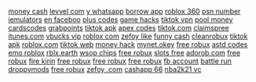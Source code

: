 <a href="https://lookerstudio.google.com/reporting/220667d6-f0dd-4298-9e11-f032a026686f/page/WntDD">money cash</a>
<a href="https://lookerstudio.google.com/reporting/f9c4df1d-a6c3-43c8-9770-c41e9142f953/page/DjD">levvel com</a>
<a href="https://lookerstudio.google.com/reporting/0547755a-38a3-47bb-b407-8e25460ac51f/page/DjD">y whatsapp</a>
<a href="https://lookerstudio.google.com/reporting/56677b12-d9df-4021-9349-9099e6988450/page/DWT9C">borrow app</a>
<a href="https://lookerstudio.google.com/reporting/0c09c77f-bca0-4a0e-a523-d850ad02e6db?s=sErK8QD03og">roblox 360</a>
<a href="https://lookerstudio.google.com/reporting/56ded928-b781-4993-a8ff-5325d1597696/page/DjD">psn number</a>
<a href="https://lookerstudio.google.com/reporting/082e3077-58aa-48e0-a970-afc2bcf24d76?s=udHui2ZV1Vs">iemulators</a>
<a href="https://lookerstudio.google.com/reporting/62ddbd9a-023e-4569-937b-b74f7a5d4019/page/1BqDD">en faceboo</a>
<a href="https://lookerstudio.google.com/reporting/3d9f0a0a-96ab-4ef0-bf98-c5542ae0849d/page/48GED">plus codes</a>
<a href="https://lookerstudio.google.com/s/teUInTR6baM">game hacks</a>
<a href="https://lookerstudio.google.com/reporting/12a5018d-5716-45ec-a7f7-519b7c3b35db/page/OD2AD">tiktok vpn</a>
<a href="https://lookerstudio.google.com/reporting/6261381f-8d8f-439c-8990-75298519ebfb/page/DjD">pool money</a>
<a href="https://lookerstudio.google.com/reporting/396adf45-d5e3-49ba-bae0-295e6c6fae01/page/DjD">cardscodes</a>
<a href="https://lookerstudio.google.com/reporting/8dee5fef-5a2e-403d-b4d4-da2244a35b8e/page/TqoDD">grabpoints</a>
<a href="https://lookerstudio.google.com/reporting/3e811551-1d3a-4375-aa43-6839c50224f1/page/DjD">tiktok apk</a>
<a href="https://lookerstudio.google.com/reporting/54b7ab86-d58b-4275-ad13-c6f3afc3a39b/page/DjD">apex codes</a>
<a href="https://lookerstudio.google.com/reporting/2792b4fa-3d1f-4c1c-9d66-a8d3b97d5225/page/KA2AD">tiktok.com</a>
<a href="https://lookerstudio.google.com/s/uQm-MdlCOwM">claimspree</a>
<a href="https://lookerstudio.google.com/reporting/e1c5a06c-61c7-475e-9db4-54d915db6406/page/DjD">itunes.com</a>
<a href="https://lookerstudio.google.com/reporting/0aff3b96-fa56-4d8e-bd16-8aeb0f1814a7/page/DjD">vbucks vip</a>
<a href="https://lookerstudio.google.com/reporting/12b8fc0c-2513-4d07-98a0-4e280c4db897?s=rm7MtgCYadA">roblox com</a>
<a href="https://lookerstudio.google.com/s/uDRLSjHNIgM">zefoy like</a>
<a href="https://lookerstudio.google.com/reporting/2af12319-e6b1-4db4-8040-fe0ead7e36e8/page/DjD">funny cash</a>
<a href="https://lookerstudio.google.com/reporting/1a2fcec7-5f3a-4c87-8a00-38aacd339715/page/gTgDD">cleanrobux</a>
<a href="https://lookerstudio.google.com/s/jKe9j1sdYtM">tiktok apk</a>
<a href="https://lookerstudio.google.com/reporting/12b8fc0c-2513-4d07-98a0-4e280c4db897/page/DjD">roblox.com</a>
<a href="https://lookerstudio.google.com/reporting/ee8bf1f0-680d-4aec-886c-caf3a3953b9f/page/nupDD">tiktok web</a>
<a href="https://lookerstudio.google.com/reporting/5ed516de-ce8b-4736-9318-e6c6fd21abd9/page/fkwAD">money hack</a>
<a href="https://lookerstudio.google.com/s/ha-lLE9aNf8">mynet.okey</a>
<a href="https://lookerstudio.google.com/reporting/15cde756-bcd2-40bd-8fd0-6e2e40c9adbc/page/BsoDD">free robux</a>
<a href="https://lookerstudio.google.com/reporting/2ecf8890-460d-4dfc-a1f3-5e9f71b75124/page/DjD">astd codes</a>
<a href="https://lookerstudio.google.com/reporting/4fc4053d-7cd0-4ef1-bd04-24b6904be045/page/5YR9C">emo roblox</a>
<a href="https://lookerstudio.google.com/reporting/5638f59a-0afc-4c61-8353-af66b1348a0c/page/dTgDD">rblx.earth</a>
<a href="https://lookerstudio.google.com/reporting/9149507b-4739-4a00-8fb0-c4ad4f36ff7a/page/YmhED">wsop chips</a>
<a href="https://lookerstudio.google.com/reporting/9db170a5-e9f0-4a9e-b6ab-cb1ddbd8d43a/page/z9pDD">free robux</a>
<a href="https://lookerstudio.google.com/reporting/bea2489d-2368-4d7f-8d59-dadf3c5c0782/page/PYxDD">slots free</a>
<a href="https://lookerstudio.google.com/reporting/adc5f73a-5ad0-46bf-8ed3-c37ef766a9e0/page/LNgDD">adorob.com</a>
<a href="https://lookerstudio.google.com/reporting/d7475a04-057c-407c-bd07-de23bbf90cdb/page/s9pDD">free robux</a>
<a href="https://lookerstudio.google.com/u/0/reporting/a826bb07-e793-41bf-8de2-6ee2f26627cb/page/zB3DD">fire kirin</a>
<a href="https://lookerstudio.google.com/reporting/19a0b676-e1fc-43df-9bf2-34d439e7a4cf/page/P2nDD">free robux</a>
<a href="https://lookerstudio.google.com/reporting/559b871f-1005-460b-93e8-c928d906177f/page/t1nDD">free robux</a>
<a href="https://lookerstudio.google.com/reporting/5d00417b-a28e-447c-85ac-ac3a06ae94a5/page/6CnCD">free robux</a>
<a href="https://lookerstudio.google.com/reporting/2380a0c0-3394-41a3-839e-13920926fd69/page/jTgDD">fb account</a>
<a href="https://lookerstudio.google.com/s/hGw4yAIb4lA">battle run</a>
<a href="https://lookerstudio.google.com/reporting/fe712162-b546-4b38-85ae-4fcc300e17fa/page/DjD">droppymods</a>
<a href="https://lookerstudio.google.com/u/0/reporting/b1039209-6e59-4c51-9885-3ce08540d82a/page/zB3DD">free robux</a>
<a href="https://lookerstudio.google.com/reporting/5c0661bb-eaf8-46d2-bb2c-fed36b4cdded/page/OD2AD">zefoy .com</a>
<a href="https://lookerstudio.google.com/reporting/1a9a2836-c40f-4740-bf23-ee418dfd12d9/page/VnfAD">cashapp 66</a>
<a href="https://lookerstudio.google.com/reporting/eaedd243-5fb7-442d-9c05-a5544a9ca488/page/kupDD">nba2k21 vc</a>
